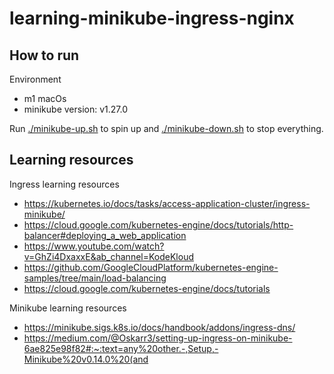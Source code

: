 # learning-minikube-ingress-nginx

## How to run

Environment
- m1 macOs
- minikube version: v1.27.0

Run [./minikube-up.sh](./minikube-up.sh) to spin up and [./minikube-down.sh](./minikube-down.sh) to stop everything.

## Learning resources

Ingress learning resources

- https://kubernetes.io/docs/tasks/access-application-cluster/ingress-minikube/
- https://cloud.google.com/kubernetes-engine/docs/tutorials/http-balancer#deploying_a_web_application
- https://www.youtube.com/watch?v=GhZi4DxaxxE&ab_channel=KodeKloud
- https://github.com/GoogleCloudPlatform/kubernetes-engine-samples/tree/main/load-balancing
- https://cloud.google.com/kubernetes-engine/docs/tutorials

Minikube learning resources

- https://minikube.sigs.k8s.io/docs/handbook/addons/ingress-dns/
- https://medium.com/@Oskarr3/setting-up-ingress-on-minikube-6ae825e98f82#:~:text=any%20other.-,Setup,-Minikube%20v0.14.0%20(and

